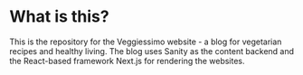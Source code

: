 # What is this?

This is the repository for the Veggiessimo website - a blog for vegetarian recipes and healthy living. The blog uses Sanity as the content backend and the React-based framework Next.js for rendering the websites.
